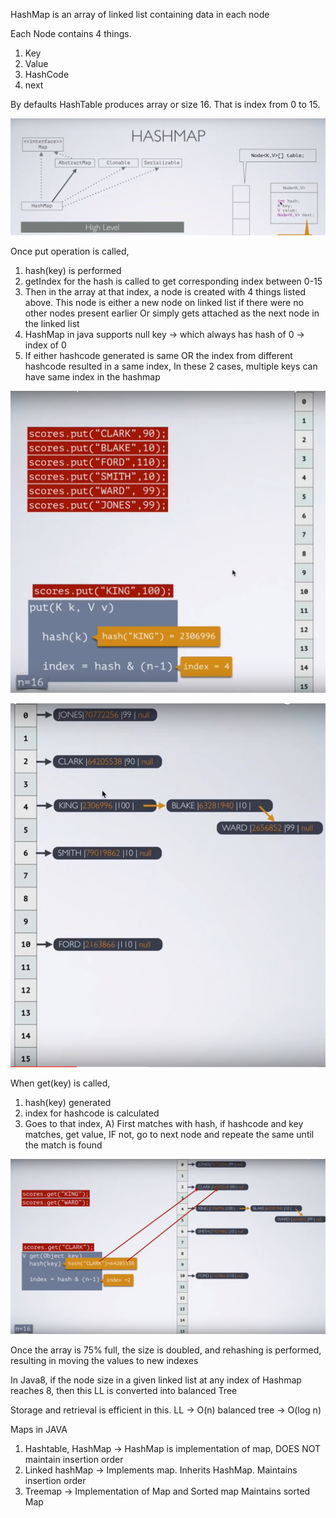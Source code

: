 HashMap is an array of linked list containing data in each node

Each Node contains 4 things. 
1) Key
2) Value
3) HashCode
4) next

By defaults HashTable produces array or size 16. That is index from 0 to 15.

![HashMap](HashTable0.png)

Once put operation is called, 
1) hash(key) is performed 
2) getIndex for the hash is called to get corresponding index between 0-15 
3) Then in the array at that index, a node is created with 4 things listed above. 
This node is either a new node on linked list if there were no other nodes present earlier
Or simply gets attached as the next node in the linked list
4) HashMap in java supports null key -> which always has hash of 0 -> index of 0
5) If either hashcode generated is same OR the index from different hashcode resulted in a same index, 
In these 2 cases, multiple keys can have same index in the hashmap

![HashMap](HashTable1.png)

![HashMap](HashTable2.png)

When get(key) is called, 
1) hash(key) generated
2) index for hashcode is calculated 
3) Goes to that index, 
A) First matches with hash, if hashcode and key matches, get value,
IF not, go to next node and repeate the same until the match is found

![HashMap](HashTable3.png)

Once the array is 75% full, the size is doubled, and rehashing is performed, resulting in moving the values to new indexes

In Java8, if the node size in a given linked list at any index of Hashmap reaches 8, then this LL is converted into balanced Tree

Storage and retrieval is efficient in this. LL -> O(n)  balanced tree -> O(log n)


Maps in JAVA

1) Hashtable, HashMap -> HashMap is implementation of map, DOES NOT maintain insertion order
2) Linked hashMap -> Implements map. Inherits HashMap. 
Maintains insertion order 
3) Treemap -> Implementation of Map and Sorted map
Maintains sorted Map
